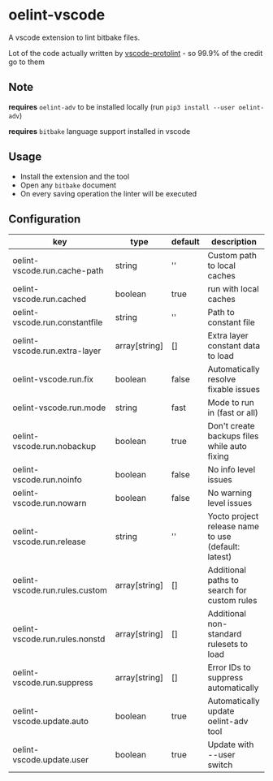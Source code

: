 # oelint-vscode

A vscode extension to lint bitbake files.

Lot of the code actually written by [vscode-protolint](https://github.com/plexsystems/vscode-protolint) -
so 99.9% of the credit go to them

## Note

**requires** `oelint-adv` to be installed locally (run `pip3 install --user oelint-adv`)

**requires** `bitbake` language support installed in vscode

## Usage

- Install the extension and the tool
- Open any `bitbake` document
- On every saving operation the linter will be executed

## Configuration

| key                            | type          | default | description                                         |
| ------------------------------ | ------------- | ------- | --------------------------------------------------- |
| oelint-vscode.run.cache-path   | string        | ''      | Custom path to local caches                         |
| oelint-vscode.run.cached       | boolean       | true    | run with local caches                               |
| oelint-vscode.run.constantfile | string        | ''      | Path to constant file                               |
| oelint-vscode.run.extra-layer  | array[string] | []      | Extra layer constant data to load                   |
| oelint-vscode.run.fix          | boolean       | false   | Automatically resolve fixable issues                |
| oelint-vscode.run.mode         | string        | fast    | Mode to run in (fast or all)                        |
| oelint-vscode.run.nobackup     | boolean       | true    | Don't create backups files while auto fixing        |
| oelint-vscode.run.noinfo       | boolean       | false   | No info level issues                                |
| oelint-vscode.run.nowarn       | boolean       | false   | No warning level issues                             |
| oelint-vscode.run.release      | string        | ''      | Yocto project release name to use (default: latest) |
| oelint-vscode.run.rules.custom | array[string] | []      | Additional paths to search for custom rules         |
| oelint-vscode.run.rules.nonstd | array[string] | []      | Additional non-standard rulesets to load            |
| oelint-vscode.run.suppress     | array[string] | []      | Error IDs to suppress automatically                 |
| oelint-vscode.update.auto      | boolean       | true    | Automatically update oelint-adv tool                |
| oelint-vscode.update.user      | boolean       | true    | Update with --user switch                           |
